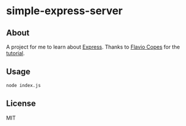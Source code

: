 # simple-express-server

## About

A project for me to learn about [Express](https://expressjs.com/). 
Thanks to [Flavio Copes](https://flaviocopes.com/) for the [tutorial](https://thevalleyofcode.com/express).

## Usage

```node index.js```

## License

MIT
